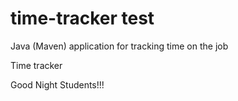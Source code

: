 
# time-tracker test
Java (Maven) application for tracking time on the job

Time tracker

Good Night Students!!!
